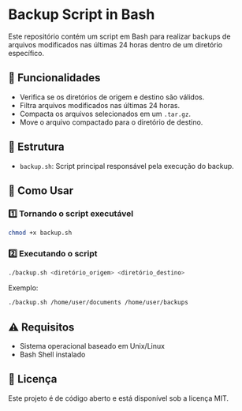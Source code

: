 # Backup Script in Bash

Este repositório contém um script em Bash para realizar backups de arquivos modificados nas últimas 24 horas dentro de um diretório específico.

## 📌 Funcionalidades
- Verifica se os diretórios de origem e destino são válidos.
- Filtra arquivos modificados nas últimas 24 horas.
- Compacta os arquivos selecionados em um `.tar.gz`.
- Move o arquivo compactado para o diretório de destino.

## 📂 Estrutura
- `backup.sh`: Script principal responsável pela execução do backup.

## 🚀 Como Usar
### 1️⃣ Tornando o script executável
```bash
chmod +x backup.sh
```
### 2️⃣ Executando o script
```bash
./backup.sh <diretório_origem> <diretório_destino>
```
Exemplo:
```bash
./backup.sh /home/user/documents /home/user/backups
```

## ⚠️ Requisitos
- Sistema operacional baseado em Unix/Linux
- Bash Shell instalado

## 📜 Licença
Este projeto é de código aberto e está disponível sob a licença MIT.
